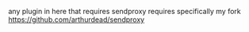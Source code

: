 any plugin in here that requires sendproxy requires specifically my fork
https://github.com/arthurdead/sendproxy
